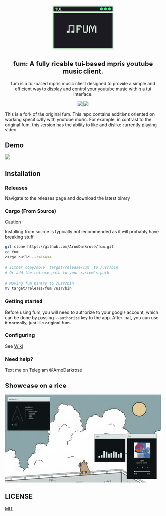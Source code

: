 <h3 align="center">
  <img src="https://raw.githubusercontent.com/ArnoDarkrose/fum/refs/heads/main/repo/logo.png" width="200"/>
</h3>

<h2 align="center">
  fum: A fully ricable tui-based mpris youtube music client.
</h2>

<p align="center">
  fum is a tui-based mpris music client designed to provide a simple and efficient way to display and control your youtube music within a tui interface.
</p>

<p align="center">
  <a href="https://github.com/ArnoDarkrose/fum/blob/main/LICENSE">
    <img src="https://img.shields.io/badge/MIT-DEFEDF?style=for-the-badge&logo=Pinboard&label=License&labelColor=1C1B22" />
  </a>

  <a href="https://github.com/ArnoDarkrose/fum/stargazers">
    <img src="https://img.shields.io/github/stars/ArnoDarkrose/fum?style=for-the-badge&logo=Apache%20Spark&logoColor=ffffff&labelColor=1C1B22&color=DEFEDF" />
  </a>
</p>
This is a fork of the original fum. This repo contains additions oriented on working specifically with youtube music. For example, in contrast to the original fum, this version has the ability to like and dislike currently playing video

## Demo

<img
  width="800px"
  src="https://github.com/user-attachments/assets/930283d8-6299-4ef9-865b-26960dcee866"
/>

## Installation

### Releases
Navigate to the releases page and download the latest binary

### Cargo (From Source)

> [!CAUTION]
> Installing from source is typically not recommended as it will probably have breaking stuff.

```bash
git clone https://github.com/ArnoDarkrose/fum.git
cd fum
cargo build --release

# Either copy/move `target/release/yum` to /usr/bin
# Or add the release path to your system's path

# Moving fum binary to /usr/bin
mv target/release/fum /usr/bin
```

### Getting started
Before using fum, you will need to authorize to your google account, which can be done by passing `--authorize` key to the app. After that, you can use it normally, just like original fum.

### Configuring

See [Wiki](https://github.com/ArnoDarkrose/fum/wiki/Configuring)

### Need help?

Text me on Telegram @ArnoDarkrose

## Showcase on a rice

<img src="https://github.com/ArnoDarkrose/fum/blob/main/repo/showcase.png" />

## LICENSE

[MIT](https://github.com/ArnoDarkrose/fum/blob/main/LICENSE)
